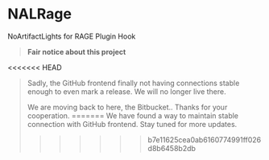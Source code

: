 # NALRage

NoArtifactLights for RAGE Plugin Hook

> **Fair notice about this project**
> 
<<<<<<< HEAD
> Sadly, the GitHub frontend finally not having connections stable enough to even mark a release. We will no longer live there.
> 
> We are moving back to here, the Bitbucket.. Thanks for your cooperation.
=======
> We have found a way to maintain stable connection with GitHub frontend. Stay tuned for more updates.
>>>>>>> b7e11625cea0ab6160774991ff026d8b6458b2db
